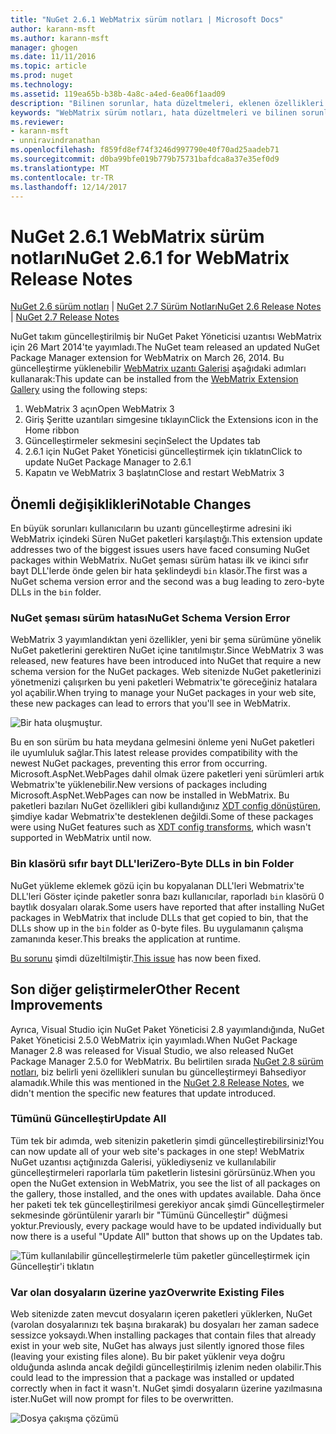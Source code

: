 ```yaml
---
title: "NuGet 2.6.1 WebMatrix sürüm notları | Microsoft Docs"
author: karann-msft
ms.author: karann-msft
manager: ghogen
ms.date: 11/11/2016
ms.topic: article
ms.prod: nuget
ms.technology: 
ms.assetid: 119ea65b-b38b-4a8c-a4ed-6ea06f1aad09
description: "Bilinen sorunlar, hata düzeltmeleri, eklenen özellikleri ve dcr dahil olmak üzere WebMatrix için NuGet 2.6.1 için sürüm notları."
keywords: "WebMatrix sürüm notları, hata düzeltmeleri ve bilinen sorunlar için NuGet 2.6.1 özellikleri, dcr ekledi"
ms.reviewer:
- karann-msft
- unniravindranathan
ms.openlocfilehash: f859fd8ef74f3246d997790e40f70ad25aadeb71
ms.sourcegitcommit: d0ba99bfe019b779b75731bafdca8a37e35ef0d9
ms.translationtype: MT
ms.contentlocale: tr-TR
ms.lasthandoff: 12/14/2017
---
```

# <a name="nuget-261-for-webmatrix-release-notes"></a><span data-ttu-id="86106-104">NuGet 2.6.1 WebMatrix sürüm notları</span><span class="sxs-lookup"><span data-stu-id="86106-104">NuGet 2.6.1 for WebMatrix Release Notes</span></span>

<span data-ttu-id="86106-105">[NuGet 2.6 sürüm notları](../release-notes/nuget-2.6.md) | [NuGet 2.7 Sürüm Notları](../release-notes/nuget-2.7.md)</span><span class="sxs-lookup"><span data-stu-id="86106-105">[NuGet 2.6 Release Notes](../release-notes/nuget-2.6.md) | [NuGet 2.7 Release Notes](../release-notes/nuget-2.7.md)</span></span>

<span data-ttu-id="86106-106">NuGet takım güncelleştirilmiş bir NuGet Paket Yöneticisi uzantısı WebMatrix için 26 Mart 2014'te yayımladı.</span><span class="sxs-lookup"><span data-stu-id="86106-106">The NuGet team released an updated NuGet Package Manager extension for WebMatrix on March 26, 2014.</span></span>  <span data-ttu-id="86106-107">Bu güncelleştirme yüklenebilir [WebMatrix uzantı Galerisi](http://extensions.webmatrix.com/packages/NuGetPackageManager/) aşağıdaki adımları kullanarak:</span><span class="sxs-lookup"><span data-stu-id="86106-107">This update can be installed from the [WebMatrix Extension Gallery](http://extensions.webmatrix.com/packages/NuGetPackageManager/) using the following steps:</span></span>

1. <span data-ttu-id="86106-108">WebMatrix 3 açın</span><span class="sxs-lookup"><span data-stu-id="86106-108">Open WebMatrix 3</span></span>
2. <span data-ttu-id="86106-109">Giriş Şeritte uzantıları simgesine tıklayın</span><span class="sxs-lookup"><span data-stu-id="86106-109">Click the Extensions icon in the Home ribbon</span></span>
3. <span data-ttu-id="86106-110">Güncelleştirmeler sekmesini seçin</span><span class="sxs-lookup"><span data-stu-id="86106-110">Select the Updates tab</span></span>
4. <span data-ttu-id="86106-111">2.6.1 için NuGet Paket Yöneticisi güncelleştirmek için tıklatın</span><span class="sxs-lookup"><span data-stu-id="86106-111">Click to update NuGet Package Manager to 2.6.1</span></span>
6. <span data-ttu-id="86106-112">Kapatın ve WebMatrix 3 başlatın</span><span class="sxs-lookup"><span data-stu-id="86106-112">Close and restart WebMatrix 3</span></span>

## <a name="notable-changes"></a><span data-ttu-id="86106-113">Önemli değişiklikleri</span><span class="sxs-lookup"><span data-stu-id="86106-113">Notable Changes</span></span>

<span data-ttu-id="86106-114">En büyük sorunları kullanıcıların bu uzantı güncelleştirme adresini iki WebMatrix içindeki Süren NuGet paketleri karşılaştığı.</span><span class="sxs-lookup"><span data-stu-id="86106-114">This extension update addresses two of the biggest issues users have faced consuming NuGet packages within WebMatrix.</span></span>  <span data-ttu-id="86106-115">NuGet şeması sürüm hatası ilk ve ikinci sıfır bayt DLL'lerde önde gelen bir hata şeklindeydi `bin` klasör.</span><span class="sxs-lookup"><span data-stu-id="86106-115">The first was a NuGet schema version error and the second was a bug leading to zero-byte DLLs in the `bin` folder.</span></span>

### <a name="nuget-schema-version-error"></a><span data-ttu-id="86106-116">NuGet şeması sürüm hatası</span><span class="sxs-lookup"><span data-stu-id="86106-116">NuGet Schema Version Error</span></span>

<span data-ttu-id="86106-117">WebMatrix 3 yayımlandıktan yeni özellikler, yeni bir şema sürümüne yönelik NuGet paketlerini gerektiren NuGet içine tanıtılmıştır.</span><span class="sxs-lookup"><span data-stu-id="86106-117">Since WebMatrix 3 was released, new features have been introduced into NuGet that require a new schema version for the NuGet packages.</span></span>  <span data-ttu-id="86106-118">Web sitenizde NuGet paketlerinizi yönetmenizi çalışırken bu yeni paketleri Webmatrix'te göreceğiniz hatalara yol açabilir.</span><span class="sxs-lookup"><span data-stu-id="86106-118">When trying to manage your NuGet packages in your web site, these new packages can lead to errors that you'll see in WebMatrix.</span></span>

![Bir hata oluşmuştur.](./media/NuGet-2.8/webmatrix-schema-version.png)

<span data-ttu-id="86106-122">Bu en son sürüm bu hata meydana gelmesini önleme yeni NuGet paketleri ile uyumluluk sağlar.</span><span class="sxs-lookup"><span data-stu-id="86106-122">This latest release provides compatibility with the newest NuGet packages, preventing this error from occurring.</span></span> <span data-ttu-id="86106-123">Microsoft.AspNet.WebPages dahil olmak üzere paketleri yeni sürümleri artık Webmatrix'te yüklenebilir.</span><span class="sxs-lookup"><span data-stu-id="86106-123">New versions of packages including Microsoft.AspNet.WebPages can now be installed in WebMatrix.</span></span>  <span data-ttu-id="86106-124">Bu paketleri bazıları NuGet özellikleri gibi kullandığınız [XDT config dönüştüren](../release-notes/nuget-2.6.md#xdt), şimdiye kadar Webmatrix'te desteklenen değildi.</span><span class="sxs-lookup"><span data-stu-id="86106-124">Some of these packages were using NuGet features such as [XDT config transforms](../release-notes/nuget-2.6.md#xdt), which wasn't supported in WebMatrix until now.</span></span>

### <a name="zero-byte-dlls-in-bin-folder"></a><span data-ttu-id="86106-125">Bin klasörü sıfır bayt DLL'leri</span><span class="sxs-lookup"><span data-stu-id="86106-125">Zero-Byte DLLs in bin Folder</span></span>

<span data-ttu-id="86106-126">NuGet yükleme eklemek gözü için bu kopyalanan DLL'leri Webmatrix'te DLL'leri Göster içinde paketler sonra bazı kullanıcılar, raporladı `bin` klasörü 0 baytlık dosyaları olarak.</span><span class="sxs-lookup"><span data-stu-id="86106-126">Some users have reported that after installing NuGet packages in WebMatrix that include DLLs that get copied to bin, that the DLLs show up in the `bin` folder as 0-byte files.</span></span>  <span data-ttu-id="86106-127">Bu uygulamanın çalışma zamanında keser.</span><span class="sxs-lookup"><span data-stu-id="86106-127">This breaks the application at runtime.</span></span>

<span data-ttu-id="86106-128">[Bu sorunu](https://nuget.codeplex.com/workitem/4060) şimdi düzeltilmiştir.</span><span class="sxs-lookup"><span data-stu-id="86106-128">[This issue](https://nuget.codeplex.com/workitem/4060) has now been fixed.</span></span>

## <a name="other-recent-improvements"></a><span data-ttu-id="86106-129">Son diğer geliştirmeler</span><span class="sxs-lookup"><span data-stu-id="86106-129">Other Recent Improvements</span></span>

<span data-ttu-id="86106-130">Ayrıca, Visual Studio için NuGet Paket Yöneticisi 2.8 yayımlandığında, NuGet Paket Yöneticisi 2.5.0 WebMatrix için yayımladı.</span><span class="sxs-lookup"><span data-stu-id="86106-130">When NuGet Package Manager 2.8 was released for Visual Studio, we also released NuGet Package Manager 2.5.0 for WebMatrix.</span></span>  <span data-ttu-id="86106-131">Bu belirtilen sırada [NuGet 2.8 sürüm notları](../release-notes/nuget-2.8.md#webmatrix-nuget-client-updates), biz belirli yeni özellikleri sunulan bu güncelleştirmeyi Bahsediyor alamadık.</span><span class="sxs-lookup"><span data-stu-id="86106-131">While this was mentioned in the [NuGet 2.8 Release Notes](../release-notes/nuget-2.8.md#webmatrix-nuget-client-updates), we didn't mention the specific new features that update introduced.</span></span>

### <a name="update-all"></a><span data-ttu-id="86106-132">Tümünü Güncelleştir</span><span class="sxs-lookup"><span data-stu-id="86106-132">Update All</span></span>

<span data-ttu-id="86106-133">Tüm tek bir adımda, web sitenizin paketlerin şimdi güncelleştirebilirsiniz!</span><span class="sxs-lookup"><span data-stu-id="86106-133">You can now update all of your web site's packages in one step!</span></span>  <span data-ttu-id="86106-134">WebMatrix NuGet uzantısı açtığınızda Galerisi, yüklediyseniz ve kullanılabilir güncelleştirmeleri raporlarla tüm paketlerin listesini görürsünüz.</span><span class="sxs-lookup"><span data-stu-id="86106-134">When you open the NuGet extension in WebMatrix, you see the list of all packages on the gallery, those installed, and the ones with updates available.</span></span>  <span data-ttu-id="86106-135">Daha önce her paketi tek tek güncelleştirilmesi gerekiyor ancak şimdi Güncelleştirmeler sekmesinde görüntülenir yararlı bir "Tümünü Güncelleştir" düğmesi yoktur.</span><span class="sxs-lookup"><span data-stu-id="86106-135">Previously, every package would have to be updated individually but now there is a useful "Update All" button that shows up on the Updates tab.</span></span>

![Tüm kullanılabilir güncelleştirmelerle tüm paketler güncelleştirmek için Güncelleştir'i tıklatın](./media/NuGet-2.8/webmatrix-update-all.png)

### <a name="overwrite-existing-files"></a><span data-ttu-id="86106-137">Var olan dosyaların üzerine yaz</span><span class="sxs-lookup"><span data-stu-id="86106-137">Overwrite Existing Files</span></span>

<span data-ttu-id="86106-138">Web sitenizde zaten mevcut dosyaların içeren paketleri yüklerken, NuGet (varolan dosyalarınızı tek başına bırakarak) bu dosyaları her zaman sadece sessizce yoksaydı.</span><span class="sxs-lookup"><span data-stu-id="86106-138">When installing packages that contain files that already exist in your web site, NuGet has always just silently ignored those files (leaving your existing files alone).</span></span>  <span data-ttu-id="86106-139">Bu bir paket yüklenir veya doğru olduğunda aslında ancak değildi güncelleştirilmiş izlenim neden olabilir.</span><span class="sxs-lookup"><span data-stu-id="86106-139">This could lead to the impression that a package was installed or updated correctly when in fact it wasn't.</span></span>  <span data-ttu-id="86106-140">NuGet şimdi dosyaların üzerine yazılmasına ister.</span><span class="sxs-lookup"><span data-stu-id="86106-140">NuGet will now prompt for files to be overwritten.</span></span>

![Dosya çakışma çözümü](./media/NuGet-2.8/webmatrix-overwrite-file.png)
